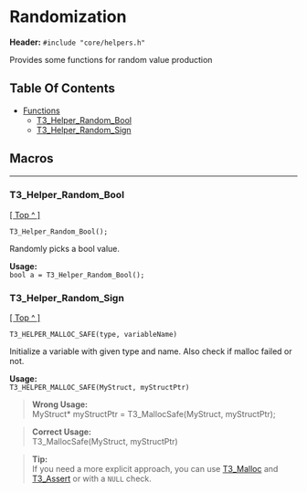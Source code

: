 # Randomization

**Header:** `#include "core/helpers.h"`

Provides some functions for random value production

## Table Of Contents

* [Functions](#macros)
    * [T3_Helper_Random_Bool](#t3_helper_random_bool)
    * [T3_Helper_Random_Sign](#t3_helper_random_sign)

## Macros

***

### T3_Helper_Random_Bool

[[ Top ^ ]](#table-of-contents)

```
T3_Helper_Random_Bool();
```

Randomly picks a bool value.

**Usage:**   
`bool a = T3_Helper_Random_Bool();`

### T3_Helper_Random_Sign

[[ Top ^ ]](#table-of-contents)

```
T3_HELPER_MALLOC_SAFE(type, variableName) 
```

Initialize a variable with given type and name. Also check if malloc failed or not.

**Usage:**   
`T3_HELPER_MALLOC_SAFE(MyStruct, myStructPtr)`

> **Wrong Usage:**    
> MyStruct* myStructPtr = T3_MallocSafe(MyStruct, myStructPtr);

> **Correct Usage:**    
> T3_MallocSafe(MyStruct, myStructPtr)

> **Tip:**    
> If you need a more explicit approach, you can use
> [T3_Malloc](#t3_helper_malloc) and [T3_Assert](logging.md#t3_helper_assert) or
> with a `NULL` check.